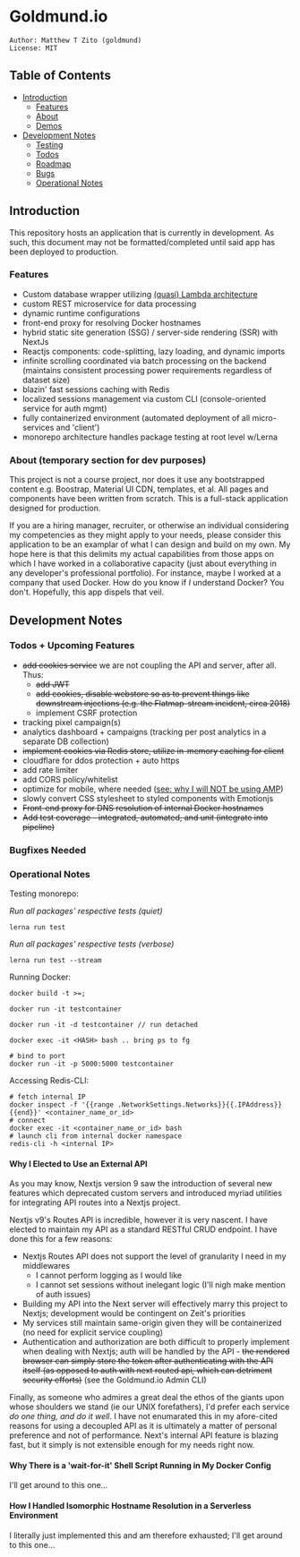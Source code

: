 # Goldmund.io 
```
Author: Matthew T Zito (goldmund)
License: MIT
```
## Table of Contents

 - [Introduction](#intro) 
    * [Features](#features)
    * [About](#about)
    * [Demos](#demo)
 - [Development Notes](#notes)
    * [Testing](#test)
    * [Todos](#todo)
    * [Roadmap](#bugs)
    * [Bugs](#bugs)
    * [Operational Notes](#ops)

## <a name="intro"></a> Introduction
This repository hosts an application that is currently in development. As such, this document may not be formatted/completed until said app has been deployed to production.

### <a name="features"> Features
  - Custom database wrapper utilizing [(quasi) Lambda architecture](https://en.wikipedia.org/wiki/Lambda_architecture)
  - custom REST microservice for data processing
  - dynamic runtime configurations
  - front-end proxy for resolving Docker hostnames
  - hybrid static site generation (SSG) / server-side rendering (SSR) with NextJs
  - Reactjs components: code-splitting, lazy loading, and dynamic imports
  - infinite scrolling coordinated via batch processing on the backend (maintains consistent processing power requirements regardless of dataset size)
  - blazin' fast sessions caching with Redis
  - localized sessions management via custom CLI (console-oriented service for auth mgmt)
  - fully containerized environment (automated deployment of all micro-services and 'client')
  - monorepo architecture handles package testing at root level w/Lerna

### <a name="about"> About (temporary section for dev purposes)

This project is not a course project, nor does it use any bootstrapped content e.g. Boostrap, Material UI CDN, templates, et al. All pages and components have been written from scratch. This is a full-stack application designed for production.

If you are a hiring manager, recruiter, or otherwise an individual considering my competencies as they might apply
to your needs, please consider this application to be an examplar of what I can design and build on my own. My hope here is that this delimits my actual capabilities from those apps on which I have worked in a collaborative capacity (just about everything in any developer's professional portfolio). For instance, maybe I worked at a company that used Docker. How do you know if *I* understand Docker? You don't. Hopefully, this app dispels that veil.

## <a name="notes"></a> Development Notes

### <a name="todo"></a> Todos + Upcoming Features
 - ~~add cookies service~~ we are not coupling the API and server, after all. Thus:
    * ~~add JWT~~
    * ~~add cookies, disable webstore so as to prevent things like downstream injections (e.g. the Flatmap-stream incident, circa 2018)~~
    * implement CSRF protection
 - tracking pixel campaign(s)
 - analytics dashboard + campaigns (tracking per post analytics in a separate DB collection)
 - ~~implement cookies via Redis store, utilize in-memory caching for client~~
 - cloudflare for ddos protection + auto https
 - add rate limiter
 - add CORS policy/whitelist
 - optimize for mobile, where needed ([see: why I will NOT be using AMP](https://medium.com/@danbuben/why-amp-is-bad-for-your-site-and-for-the-web-e4d060a4ff31))
 - slowly convert CSS stylesheet to styled components with Emotionjs
 - ~~Front-end proxy for DNS resolution of internal Docker hostnames~~
 - ~~Add test coverage - integrated, automated, and unit (integrate into pipeline)~~

### <a name="bugs"></a> Bugfixes Needed

### <a name="ops"></a> Operational Notes

Testing monorepo:

*Run all packages' respective tests (quiet)*
```
lerna run test 
```

*Run all packages' respective tests (verbose)*
```
lerna run test --stream
```

Running Docker:
```
docker build -t >=;

docker run -it testcontainer

docker run -it -d testcontainer // run detached

docker exec -it <HASH> bash .. bring ps to fg

# bind to port
docker run -it -p 5000:5000 testcontainer
```

Accessing Redis-CLI:
```
# fetch internal IP
docker inspect -f '{{range .NetworkSettings.Networks}}{{.IPAddress}}{{end}}' <container_name_or_id>
# connect
docker exec -it <container_name_or_id> bash
# launch cli from internal docker namespace
redis-cli -h <internal IP>
```

#### Why I Elected to Use an External API
As you may know, Nextjs version 9 saw the introduction of several new features which deprecated custom servers and introduced myriad utilities for integrating API routes into a Nextjs project.

Nextjs v9's Routes API is incredible, however it is very nascent. I have elected to maintain my API as a standard RESTful CRUD endpoint. I have done this for a few reasons:
 - Nextjs Routes API does not support the level of granularity I need in my middlewares
   * I cannot perform logging as I would like
   * I cannot set sessions without inelegant logic (I'll nigh make mention of auth issues)
 - Building my API into the Next server will effectively marry this project to Nextjs; development would be contingent on Zeit's priorities
 - My services still maintain same-origin given they will be containerized (no need for explicit service coupling)
 - Authentication and authorization are both difficult to properly implement when dealing with Nextjs; auth will be handled by the API - ~~the rendered browser can simply store the token after authenticating with the API itself (as opposed to auth with next routed api, which can detriment security efforts)~~ (see the Goldmund.io Admin CLI)
 
 Finally, as someone who admires a great deal the ethos of the giants upon whose shoulders we stand (ie our UNIX forefathers), I'd prefer each service *do one thing, and do it well*. I have not enumarated this in my afore-cited reasons for using a decoupled API as it is ultimately a matter of personal preference and not of performance. Next's internal API feature is blazing fast, but it simply is not extensible enough for my needs right now.

#### Why There is a 'wait-for-it' Shell Script Running in My Docker Config

I'll get around to this one...

#### How I Handled Isomorphic Hostname Resolution in a Serverless Environment

I literally just implemented this and am therefore exhausted; I'll get around to this one...
